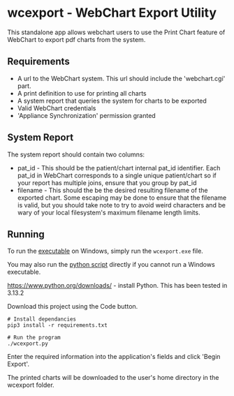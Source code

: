 # wcexport - WebChart Export Utility

This standalone app allows webchart users to use the Print Chart feature of WebChart to export pdf charts from the system.

Requirements
----------------
* A url to the WebChart system. This url should include the 'webchart.cgi' part.
* A print definition to use for printing all charts
* A system report that queries the system for charts to be exported
* Valid WebChart credentials
* 'Appliance Synchronization' permission granted

System Report
----------------
The system report should contain two columns:
* pat_id - This should be the patient/chart internal pat_id identifier. Each pat_id in WebChart corresponds to a single unique patient/chart so if your report has multiple joins, ensure that you group by pat_id
* filename - This should the be the desired resulting filename of the exported chart. Some escaping may be done to ensure that the filename is valid, but you should take note to try to avoid weird characters and be wary of your local filesystem's maximum filename length limits.

Running
--------------
To run the [executable](docexport.exe) on Windows, simply run the `wcexport.exe` file.

You may also run the [python script](wcexport.py) directly if you cannot run a Windows executable. 

https://www.python.org/downloads/ - install Python. This has been tested in 3.13.2

Download this project using the Code button.

```
# Install dependancies
pip3 install -r requirements.txt

# Run the program
./wcexport.py
```

Enter the required information into the application's fields and click 'Begin Export'.

The printed charts will be downloaded to the user's home directory in the wcexport folder.

